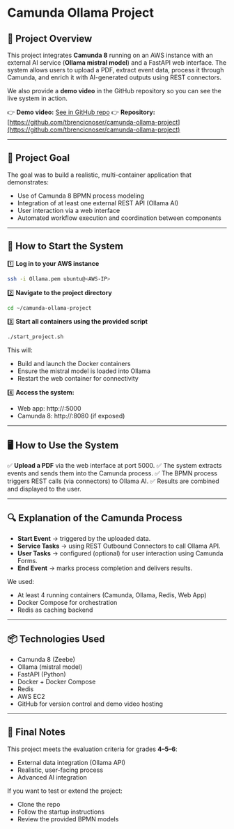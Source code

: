 # Camunda Ollama Project

## 🚀 Project Overview

This project integrates **Camunda 8** running on an AWS instance with an external AI service (**Ollama mistral model**) and a FastAPI web interface. The system allows users to upload a PDF, extract event data, process it through Camunda, and enrich it with AI-generated outputs using REST connectors.

We also provide a **demo video** in the GitHub repository so you can see the live system in action.

👉 **Demo video:** [See in GitHub repo](./AI-Calender-Demo.mp4 )
👉 **Repository:** [https://github.com/tbrencicnoser/camunda-ollama-project](https://github.com/tbrencicnoser/camunda-ollama-project)

---

## 🎯 Project Goal

The goal was to build a realistic, multi-container application that demonstrates:

* Use of Camunda 8 BPMN process modeling
* Integration of at least one external REST API (Ollama AI)
* User interaction via a web interface
* Automated workflow execution and coordination between components

---

## 🔧 How to Start the System

1️⃣ **Log in to your AWS instance**

```bash
ssh -i Ollama.pem ubuntu@<AWS-IP>
```

2️⃣ **Navigate to the project directory**

```bash
cd ~/camunda-ollama-project
```

3️⃣ **Start all containers using the provided script**

```bash
./start_project.sh
```

This will:

* Build and launch the Docker containers
* Ensure the mistral model is loaded into Ollama
* Restart the web container for connectivity

4️⃣ **Access the system:**

* Web app: http\://<AWS-IP>:5000
* Camunda 8: http\://<AWS-IP>:8080 (if exposed)

---

## 🖥 How to Use the System

✅ **Upload a PDF** via the web interface at port 5000.
✅ The system extracts events and sends them into the Camunda process.
✅ The BPMN process triggers REST calls (via connectors) to Ollama AI.
✅ Results are combined and displayed to the user.

---

## 🔍 Explanation of the Camunda Process

* **Start Event** → triggered by the uploaded data.
* **Service Tasks** → using REST Outbound Connectors to call Ollama API.
* **User Tasks** → configured (optional) for user interaction using Camunda Forms.
* **End Event** → marks process completion and delivers results.

We used:

* At least 4 running containers (Camunda, Ollama, Redis, Web App)
* Docker Compose for orchestration
* Redis as caching backend

---

## 📦 Technologies Used

* Camunda 8 (Zeebe)
* Ollama (mistral model)
* FastAPI (Python)
* Docker + Docker Compose
* Redis
* AWS EC2
* GitHub for version control and demo video hosting

---

## 🏁 Final Notes

This project meets the evaluation criteria for grades **4–5–6**:

* External data integration (Ollama API)
* Realistic, user-facing process
* Advanced AI integration

If you want to test or extend the project:

* Clone the repo
* Follow the startup instructions
* Review the provided BPMN models

